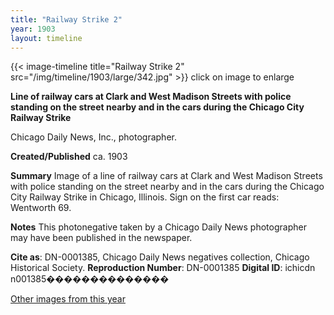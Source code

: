 ```yaml
---
title: "Railway Strike 2"
year: 1903
layout: timeline
---
```


{{< image-timeline title="Railway Strike 2" src="/img/timeline/1903/large/342.jpg" >}}
click on image to enlarge

__**Line of railway cars at Clark and West Madison Streets with police standing on the street nearby and in the cars during the Chicago City Railway Strike**__

Chicago Daily News, Inc., photographer.

**Created/Published**
ca. 1903

**Summary**
Image of a line of railway cars at Clark and West Madison Streets with police standing on the street nearby and in the cars during the Chicago City Railway Strike in Chicago, Illinois. Sign on the first car reads: Wentworth 69.

**Notes**
This photonegative taken by a Chicago Daily News photographer may have been published in the newspaper.

__Cite as__: DN-0001385, Chicago Daily News negatives collection, Chicago Historical Society.
__Reproduction Number__: DN-0001385
__Digital ID__: ichicdn n001385��������������  

[Other images from this year](/historical/timeline/1903)